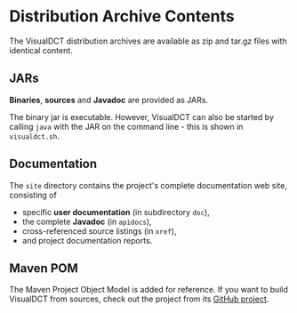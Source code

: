 # Distribution Archive Contents

The VisualDCT distribution archives are available as zip and tar.gz files
with identical content.

## JARs

**Binaries**, **sources** and **Javadoc** are provided as JARs.

The binary jar is executable. However, VisualDCT can also be started by calling 
`java` with the JAR on the command line - this is shown in `visualdct.sh`.

## Documentation

The `site` directory contains the project's complete documentation web site,
consisting of
 * specific **user documentation** (in subdirectory `doc`),
 * the complete **Javadoc** (in `apidocs`),
 * cross-referenced source listings (in `xref`),
 * and project documentation reports.

## Maven POM

The Maven Project Object Model is added for reference.
If you want to build VisualDCT from sources, check out the project from its
[GitHub project](https://github.com/epics-extensions/VisualDCT/).
